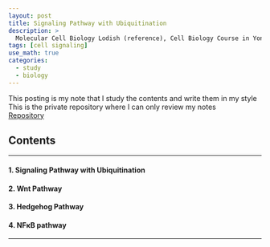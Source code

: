 ```yaml
---
layout: post
title: Signaling Pathway with Ubiquitination
description: >
  Molecular Cell Biology Lodish (reference), Cell Biology Course in Yonsei (reference)
tags: [cell signaling]
use_math: true
categories:
  - study
  - biology
---
```

This posting is my note that I study the contents and write them in my style <br>
This is the private repository where I can only review my notes<br>
[Repository](https://github.com/hyun-jin891/hidden-post-hyunjin891-github-blog/blob/master/_posts/study/biology/2023-06-11-Signaling-Pathway-with-Ubiquitination.md)

## Contents
------
#### 1. Signaling Pathway with Ubiquitination
#### 2. Wnt Pathway
#### 3. Hedgehog Pathway
#### 4. NFκB pathway
-----
